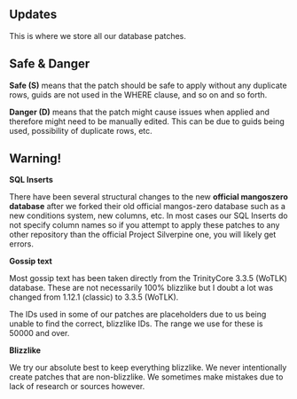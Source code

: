 Updates
-------
This is where we store all our database patches.

Safe & Danger
-------------
**Safe (S)** means that the patch should be safe to apply without any duplicate rows, guids are not used in the WHERE clause, and so on and so forth.

**Danger (D)** means that the patch might cause issues when applied and therefore might need to be manually edited. This can be due to guids being used, possibility of duplicate rows, etc.

Warning!
--------
**SQL Inserts**

There have been several structural changes to the new **official mangoszero database** after we forked their old official mangos-zero database such as a new conditions system, new columns, etc.
In most cases our SQL Inserts do not specify column names so if you attempt to apply these patches to any other repository than the official Project Silverpine one, you will likely get errors.

**Gossip text**

Most gossip text has been taken directly from the TrinityCore 3.3.5 (WoTLK) database. These are not necessarily 100% blizzlike but I doubt a lot was changed from 1.12.1 (classic) to 3.3.5 (WoTLK).

The IDs used in some of our patches are placeholders due to us being unable to find the correct, blizzlike IDs. The range we use for these is 50000 and over.

**Blizzlike**

We try our absolute best to keep everything blizzlike. We never intentionally create patches that are non-blizzlike. We sometimes make mistakes due to lack of research or sources however.